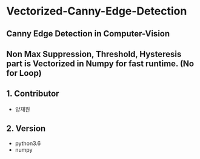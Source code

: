 # Vectorized-Canny-Edge-Detection

## Canny Edge Detection in Computer-Vision
## Non Max Suppression, Threshold, Hysteresis part is Vectorized in Numpy for fast runtime. (No for Loop)

## 1. Contributor
- 양재원

## 2. Version
- python3.6
- numpy 

